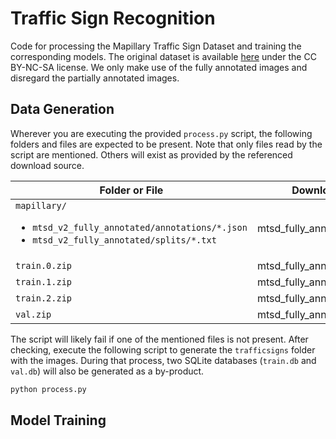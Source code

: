 # Traffic Sign Recognition

Code for processing the Mapillary Traffic Sign Dataset and training the corresponding models. The original dataset is available [here](https://www.mapillary.com/dataset/trafficsign) under the CC BY-NC-SA license. We only make use of the fully annotated images and disregard the partially annotated images.

## Data Generation

Wherever you are executing the provided `process.py` script, the following folders and files are expected to be present. Note that only files read by the script are mentioned. Others will exist as provided by the referenced download source.

| Folder or File | Download Source ([here](https://www.mapillary.com/dataset/trafficsign)) |
| -------------- | ------------- |
| `mapillary/`<ul><li>`mtsd_v2_fully_annotated/annotations/*.json`</li><li>`mtsd_v2_fully_annotated/splits/*.txt`</li></ul> | mtsd_fully_annotated_annotation.zip |
| `train.0.zip` | mtsd_fully_annotated_images.train.0.zip
| `train.1.zip` | mtsd_fully_annotated_images.train.1.zip
| `train.2.zip` | mtsd_fully_annotated_images.train.2.zip
| `val.zip` | mtsd_fully_annotated_images.val.zip

The script will likely fail if one of the mentioned files is not present. After checking, execute the following script to generate the `trafficsigns` folder with the images. During that process, two SQLite databases (`train.db` and `val.db`) will also be generated as a by-product.

```bash
python process.py
```

## Model Training
